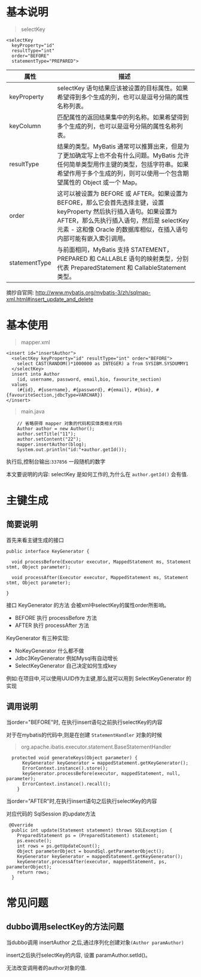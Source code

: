 # 基本说明
>selectKey
```
<selectKey
  keyProperty="id"
  resultType="int"
  order="BEFORE"
  statementType="PREPARED">
```

| 属性 | 描述 |
| ------ | ------ |
|keyProperty | 	selectKey 语句结果应该被设置的目标属性。如果希望得到多个生成的列，也可以是逗号分隔的属性名称列表。|
|keyColumn |	匹配属性的返回结果集中的列名称。如果希望得到多个生成的列，也可以是逗号分隔的属性名称列表。|
|resultType|	结果的类型。MyBatis 通常可以推算出来，但是为了更加确定写上也不会有什么问题。MyBatis 允许任何简单类型用作主键的类型，包括字符串。如果希望作用于多个生成的列，则可以使用一个包含期望属性的 Object 或一个 Map。|
|order |	这可以被设置为 BEFORE 或 AFTER。如果设置为 BEFORE，那么它会首先选择主键，设置 keyProperty 然后执行插入语句。如果设置为 AFTER，那么先执行插入语句，然后是 selectKey 元素 - 这和像 Oracle 的数据库相似，在插入语句内部可能有嵌入索引调用。|
|statementType |	与前面相同，MyBatis 支持 STATEMENT，PREPARED 和 CALLABLE 语句的映射类型，分别代表 PreparedStatement 和 CallableStatement 类型。|

摘抄自官网: http://www.mybatis.org/mybatis-3/zh/sqlmap-xml.html#insert_update_and_delete
# 基本使用

> mapper.xml
```
<insert id="insertAuthor">
  <selectKey keyProperty="id" resultType="int" order="BEFORE">
    select CAST(RANDOM()*1000000 as INTEGER) a from SYSIBM.SYSDUMMY1
  </selectKey>
  insert into Author
    (id, username, password, email,bio, favourite_section)
  values
    (#{id}, #{username}, #{password}, #{email}, #{bio}, #{favouriteSection,jdbcType=VARCHAR})
</insert>
```
> main.java
```
    // 省略获得 mapper 对象的代码和实体类相关代码
    Author author = new Author();
    author.setTitle("11");
    author.setContent("22");
    mapper.insertAuthor(blog);
    System.out.println("id:"+author.getId());
```
执行后,控制台输出:`337856` 一段随机的数字

本文要说明的内容: selectKey 是如何工作的,为什么在 `author.getId()` 会有值.

# 主键生成
## 简要说明
首先来看主键生成的接口
```
public interface KeyGenerator {

  void processBefore(Executor executor, MappedStatement ms, Statement stmt, Object parameter);

  void processAfter(Executor executor, MappedStatement ms, Statement stmt, Object parameter);

}
```

接口 KeyGenerator 的方法 会被xml中selectKey的属性order所影响。
- BEFORE 执行 processBefore 方法
- AFTER  执行 processAfter 方法

KeyGenerator 有三种实现:
- NoKeyGenerator  什么都不做
- Jdbc3KeyGenerator   例如Mysql有自动增长
- SelectKeyGenerator  自己决定如何生成key

例如:在项目中,可以使用UUID作为主键,那么就可以用到 SelectKeyGenerator 的实现
## 调用说明
当order="BEFORE"时, 在执行insert语句之前执行selectKey的内容

对于在mybatis的代码中,则是在创建 `StatementHandler` 对象的时候

> org.apache.ibatis.executor.statement.BaseStatementHandler
```
  protected void generateKeys(Object parameter) {
      KeyGenerator keyGenerator = mappedStatement.getKeyGenerator();
      ErrorContext.instance().store();
      keyGenerator.processBefore(executor, mappedStatement, null, parameter);
      ErrorContext.instance().recall();
    }
```

当order="AFTER"时,在执行insert语句之后执行selectKey的内容

对应代码的 SqlSession 的update方法
```
 @Override
  public int update(Statement statement) throws SQLException {
    PreparedStatement ps = (PreparedStatement) statement;
    ps.execute();
    int rows = ps.getUpdateCount();
    Object parameterObject = boundSql.getParameterObject();
    KeyGenerator keyGenerator = mappedStatement.getKeyGenerator();
    keyGenerator.processAfter(executor, mappedStatement, ps, parameterObject);
    return rows;
  }
```


# 常见问题 
## dubbo调用selectKey的方法问题
当dubbo调用 insertAuthor 之后,通过序列化创建对象`(Author paramAuthor)`

insert之后执行selectKey的内容,  设置 paramAuthor.setId()。

无法改变调用者的author对象的值.




